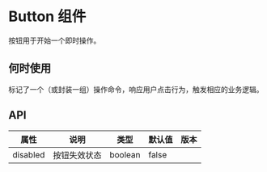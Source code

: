 # Button 组件

按钮用于开始一个即时操作。

## 何时使用

标记了一个（或封装一组）操作命令，响应用户点击行为，触发相应的业务逻辑。

## API

| 属性 | 说明 | 类型 | 默认值 | 版本 |
| - | - | - | - | - |
| disabled | 按钮失效状态 | boolean | false | |
